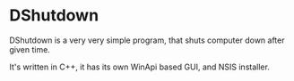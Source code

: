 # DShutdown
DShutdown is a very very simple program, that shuts computer down after given time. 


It's written in C++, it has its own WinApi based GUI, and NSIS installer. 
